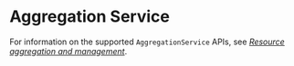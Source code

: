 #  Aggregation Service

For information on the supported `AggregationService` APIs, see *[Resource aggregation and management](https://github.com/ODIM-Project/ODIM/blob/development/docs/README.md#resource-aggregation-and-management)*.
